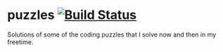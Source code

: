 # puzzles [![Build Status](https://travis-ci.org/rukkal/puzzles.svg?branch=master)](https://travis-ci.org/rukkal/puzzles)
Solutions of some of the coding puzzles that I solve now and then in my freetime.
